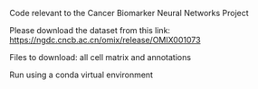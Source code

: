 Code relevant to the Cancer Biomarker Neural Networks Project

Please download the dataset from this link:
https://ngdc.cncb.ac.cn/omix/release/OMIX001073

Files to download: all cell matrix and annotations

Run using a conda virtual environment
